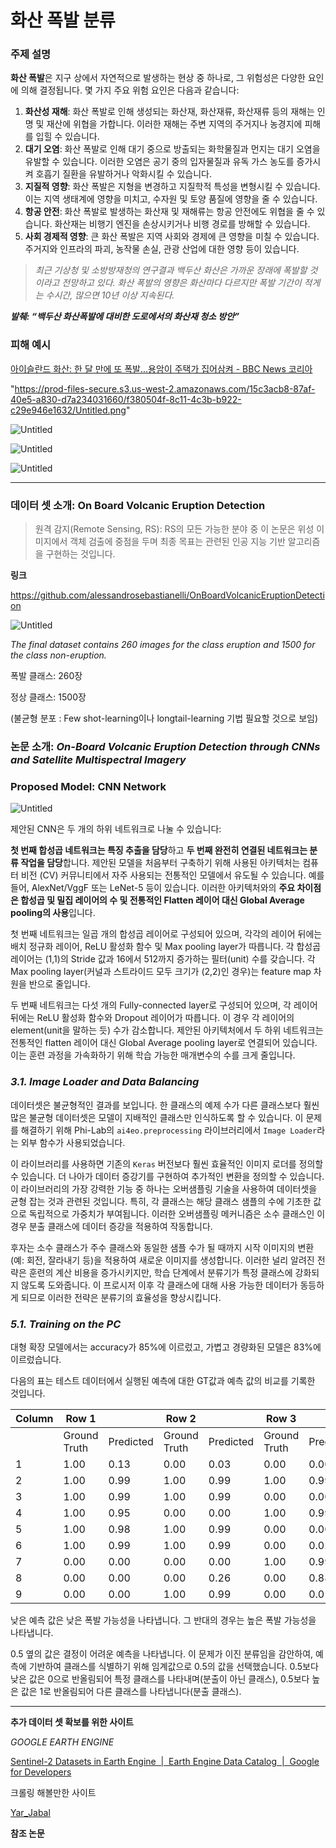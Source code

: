 
# 화산 폭발 분류

### **주제 설명**

**화산 폭발**은 지구 상에서 자연적으로 발생하는 현상 중 하나로, 그 위험성은 다양한 요인에 의해 결정됩니다. 몇 가지 주요 위험 요인은 다음과 같습니다:

1. **화산성 재해**: 화산 폭발로 인해 생성되는 화산재, 화산재류, 화산재류 등의 재해는 인명 및 재산에 위협을 가합니다. 이러한 재해는 주변 지역의 주거지나 농경지에 피해를 입힐 수 있습니다.
2. **대기 오염**: 화산 폭발로 인해 대기 중으로 방출되는 화학물질과 먼지는 대기 오염을 유발할 수 있습니다. 이러한 오염은 공기 중의 입자물질과 유독 가스 농도를 증가시켜 호흡기 질환을 유발하거나 악화시킬 수 있습니다.
3. **지질적 영향**: 화산 폭발은 지형을 변경하고 지질학적 특성을 변형시킬 수 있습니다. 이는 지역 생태계에 영향을 미치고, 수자원 및 토양 품질에 영향을 줄 수 있습니다.
4. **항공 안전**: 화산 폭발로 발생하는 화산재 및 재해류는 항공 안전에도 위협을 줄 수 있습니다. 화산재는 비행기 엔진을 손상시키거나 비행 경로를 방해할 수 있습니다.
5. **사회 경제적 영향**: 큰 화산 폭발은 지역 사회와 경제에 큰 영향을 미칠 수 있습니다. 주거지와 인프라의 파괴, 농작물 손실, 관광 산업에 대한 영향 등이 있습니다.

> *최근 기상청 및 소방방재청의 연구결과 백두산 화산은 가까운 장래에 폭발할 것이라고 전망하고 있다. 화산 폭발의 영향은 화산마다 다르지만 폭발 기간이 적게는 수시간, 많으면 10년 이상 지속된다.*
> 

***발췌: “백두산 화산폭발에 대비한 도로에서의 화산재 청소 방안”*** 

### **피해 예시**

[아이슬란드 화산: 한 달 만에 또 폭발...용암이 주택가 집어삼켜 - BBC News 코리아](https://www.bbc.com/korean/articles/cv2d7390rv4o)

"https://prod-files-secure.s3.us-west-2.amazonaws.com/15c3acb8-87af-40e5-a830-d7a234031660/f380504f-8c11-4c3b-b922-c29e946e1632/Untitled.png"

![Untitled](https://prod-files-secure.s3.us-west-2.amazonaws.com/15c3acb8-87af-40e5-a830-d7a234031660/e72cb05a-a690-4d78-a533-4c2f30f96674/Untitled.png)

![Untitled](https://prod-files-secure.s3.us-west-2.amazonaws.com/15c3acb8-87af-40e5-a830-d7a234031660/7ecbfab7-7f70-4a88-bb73-84bd3178a9ed/Untitled.png)

![Untitled](https://prod-files-secure.s3.us-west-2.amazonaws.com/15c3acb8-87af-40e5-a830-d7a234031660/78f983a0-0f71-4c44-afdd-106f404b23ee/Untitled.png)

---

### 데이터 셋 소개: **On Board Volcanic Eruption Detection**

> 원격 감지(Remote Sensing, RS): RS의 모든 가능한 분야 중 이 논문은 위성 이미지에서 객체 검출에 중점을 두며 최종 목표는 관련된 인공 지능 기반 알고리즘을 구현하는 것입니다.
> 

**링크**

https://github.com/alessandrosebastianelli/OnBoardVolcanicEruptionDetection

![Untitled](https://prod-files-secure.s3.us-west-2.amazonaws.com/15c3acb8-87af-40e5-a830-d7a234031660/e7bf6a82-59fa-47cb-bbc8-d353e0346026/Untitled.png)

*The final dataset contains 260 images for the class eruption and 1500 for the class non-eruption.*

폭발 클래스: 260장

정상 클래스: 1500장 

(불균형 분포 : Few shot-learning이나 longtail-learning 기법 필요할 것으로 보임)

### 논문 소개: ***On-Board Volcanic Eruption Detection through CNNs and Satellite Multispectral Imagery***

### **Proposed Model: CNN Network**

![Untitled](https://prod-files-secure.s3.us-west-2.amazonaws.com/15c3acb8-87af-40e5-a830-d7a234031660/70bc6d9a-4227-4016-b081-b90ef0283a01/Untitled.png)

제안된 CNN은 두 개의 하위 네트워크로 나눌 수 있습니다: 

**첫 번째 합성곱 네트워크는 특징 추출을 담당**하고 **두 번째 완전히 연결된 네트워크는 분류 작업을 담당**합니다. 제안된 모델을 처음부터 구축하기 위해 사용된 아키텍처는 컴퓨터 비전 (CV) 커뮤니티에서 자주 사용되는 전통적인 모델에서 유도될 수 있습니다. 예를 들어, AlexNet/VggF 또는 LeNet-5 등이 있습니다. 이러한 아키텍처와의 **주요 차이점은 합성곱 및 밀집 레이어의 수 및 전통적인 Flatten 레이어 대신 Global Average pooling의 사용**입니다.

첫 번째 네트워크는 일곱 개의 합성곱 레이어로 구성되어 있으며, 각각의 레이어 뒤에는 배치 정규화 레이어, ReLU 활성화 함수 및 Max pooling layer가 따릅니다. 각 합성곱 레이어는 (1,1)의 Stride 값과 16에서 512까지 증가하는 필터(unit) 수를 갖습니다. 각 Max pooling layer(커널과 스트라이드 모두 크기가 (2,2)인 경우)는 feature map 차원을 반으로 줄입니다. 

두 번째  네트워크는 다섯 개의 Fully-connected layer로 구성되어 있으며, 각 레이어 뒤에는 ReLU 활성화 함수와 Dropout 레이어가 따릅니다. 이 경우 각 레이어의 element(unit을 말하는 듯) 수가 감소합니다. 제안된 아키텍처에서 두 하위 네트워크는 전통적인 flatten 레이어 대신 Global Average pooling layer로 연결되어 있습니다. 이는 훈련 과정을 가속화하기 위해 학습 가능한 매개변수의 수를 크게 줄입니다.

### ***3.1. Image Loader and Data Balancing***

 데이터셋은 불균형적인 결과를 보입니다. 한 클래스의 예제 수가 다른 클래스보다 훨씬 많은 불균형 데이터셋은 모델이 지배적인 클래스만 인식하도록 할 수 있습니다. 이 문제를 해결하기 위해 Phi-Lab의 `ai4eo.preprocessing` 라이브러리에서 `Image Loader`라는 외부 함수가 사용되었습니다.

이 라이브러리를 사용하면 기존의 `Keras` 버전보다 훨씬 효율적인 이미지 로더를 정의할 수 있습니다. 더 나아가 데이터 증강기를 구현하여 추가적인 변환을 정의할 수 있습니다. 이 라이브러리의 가장 강력한 기능 중 하나는 오버샘플링 기술을 사용하여 데이터셋을 균형 잡는 것과 관련된 것입니다. 특히, 각 클래스는 해당 클래스 샘플의 수에 기초한 값으로 독립적으로 가중치가 부여됩니다. 이러한 오버샘플링 메커니즘은 소수 클래스인 이 경우 분출 클래스에 데이터 증강을 적용하여 작동합니다.

후자는 소수 클래스가 주수 클래스와 동일한 샘플 수가 될 때까지 시작 이미지의 변환(예: 회전, 잘라내기 등)을 적용하여 새로운 이미지를 생성합니다. 이러한 널리 알려진 전략은 훈련의 계산 비용을 증가시키지만, 학습 단계에서 분류기가 특정 클래스에 강화되지 않도록 도와줍니다. 이 프로시저 이후 각 클래스에 대해 사용 가능한 데이터가 동등하게 되므로 이러한 전략은 분류기의 효율성을 향상시킵니다.

### *5.1. Training on the PC*

대형 확장 모델에서는 accuracy가 85%에 이르렀고, 가볍고 경량화된 모델은 83%에 이르렀습니다. 

다음의 표는 테스트 데이터에서 실행된 예측에 대한 GT값과 예측 값의 비교를 기록한 것입니다. 

| Column | Row 1 |  | Row 2 |  | Row 3 |  |
| --- | --- | --- | --- | --- | --- | --- |
|  | Ground Truth | Predicted | Ground Truth | Predicted | Ground Truth | Predicted |
| 1 | 1.00 | 0.13 | 0.00 | 0.03 | 0.00 | 0.00 |
| 2 | 1.00 | 0.99 | 1.00 | 0.99 | 1.00 | 0.99 |
| 3 | 1.00 | 0.99 | 1.00 | 0.99 | 0.00 | 0.00 |
| 4 | 1.00 | 0.95 | 0.00 | 0.00 | 1.00 | 0.99 |
| 5 | 1.00 | 0.98 | 1.00 | 0.99 | 0.00 | 0.00 |
| 6 | 1.00 | 0.99 | 1.00 | 0.99 | 0.00 | 0.02 |
| 7 | 0.00 | 0.00 | 0.00 | 0.00 | 1.00 | 0.99 |
| 8 | 0.00 | 0.00 | 0.00 | 0.26 | 0.00 | 0.88 |
| 9 | 0.00 | 0.00 | 1.00 | 0.99 | 0.00 | 0.01 |

낮은 예측 값은 낮은 폭발 가능성을 나타냅니다. 그 반대의 경우는 높은 폭발 가능성을 나타냅니다. 

0.5 옆의 값은 결정이 어려운 예측을 나타냅니다. 이 문제가 이진 분류임을 감안하여, 예측에 기반하여 클래스를 식별하기 위해 임계값으로 0.5의 값을 선택했습니다. 0.5보다 낮은 값은 0으로 반올림되어 특정 클래스를 나타내며(분출이 아닌 클래스), 0.5보다 높은 값은 1로 반올림되어 다른 클래스를 나타냅니다(분출 클래스).

---

**추가 데이터 셋 확보를 위한 사이트**

*GOOGLE EARTH ENGINE*

[](https://www.sciencedirect.com/science/article/pii/S0098300422001650)

[Sentinel-2 Datasets in Earth Engine  |  Earth Engine Data Catalog  |  Google for Developers](https://developers.google.com/earth-engine/datasets/catalog/sentinel-2)

크롤링 해볼만한 사이트

[Yar_Jabal](https://gbank.gsj.jp/vsidb/image/Yar_Jabal/aster_p1.html)

**참조 논문**
